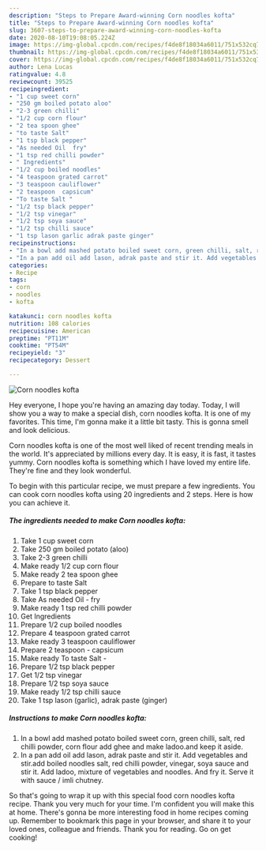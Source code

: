 ```yaml
---
description: "Steps to Prepare Award-winning Corn noodles kofta"
title: "Steps to Prepare Award-winning Corn noodles kofta"
slug: 3607-steps-to-prepare-award-winning-corn-noodles-kofta
date: 2020-08-10T19:08:05.224Z
image: https://img-global.cpcdn.com/recipes/f4de8f18034a6011/751x532cq70/corn-noodles-kofta-recipe-main-photo.jpg
thumbnail: https://img-global.cpcdn.com/recipes/f4de8f18034a6011/751x532cq70/corn-noodles-kofta-recipe-main-photo.jpg
cover: https://img-global.cpcdn.com/recipes/f4de8f18034a6011/751x532cq70/corn-noodles-kofta-recipe-main-photo.jpg
author: Lena Lucas
ratingvalue: 4.8
reviewcount: 39525
recipeingredient:
- "1 cup sweet corn"
- "250 gm boiled potato aloo"
- "2-3 green chilli"
- "1/2 cup corn flour"
- "2 tea spoon ghee"
- "to taste Salt"
- "1 tsp black pepper"
- "As needed Oil  fry"
- "1 tsp red chilli powder"
- " Ingredients"
- "1/2 cup boiled noodles"
- "4 teaspoon grated carrot"
- "3 teaspoon cauliflower"
- "2 teaspoon  capsicum"
- "To taste Salt "
- "1/2 tsp black pepper"
- "1/2 tsp vinegar"
- "1/2 tsp soya sauce"
- "1/2 tsp chilli sauce"
- "1 tsp lason garlic adrak paste ginger"
recipeinstructions:
- "In a bowl add mashed potato boiled sweet corn, green chilli, salt, red chilli powder, corn flour add ghee and make ladoo.and keep it aside."
- "In a pan add oil add lason, adrak paste and stir it. Add vegetables and stir.add boiled noodles salt, red chilli powder, vinegar, soya sauce and stir it. Add ladoo, mixture of vegetables and noodles. And fry it. Serve it with sauce / imli chutney."
categories:
- Recipe
tags:
- corn
- noodles
- kofta

katakunci: corn noodles kofta 
nutrition: 108 calories
recipecuisine: American
preptime: "PT11M"
cooktime: "PT54M"
recipeyield: "3"
recipecategory: Dessert

---
```



![Corn noodles kofta](https://img-global.cpcdn.com/recipes/f4de8f18034a6011/751x532cq70/corn-noodles-kofta-recipe-main-photo.jpg)

Hey everyone, I hope you're having an amazing day today. Today, I will show you a way to make a special dish, corn noodles kofta. It is one of my favorites. This time, I'm gonna make it a little bit tasty. This is gonna smell and look delicious.



Corn noodles kofta is one of the most well liked of recent trending meals in the world. It's appreciated by millions every day. It is easy, it is fast, it tastes yummy. Corn noodles kofta is something which I have loved my entire life. They're fine and they look wonderful.


To begin with this particular recipe, we must prepare a few ingredients. You can cook corn noodles kofta using 20 ingredients and 2 steps. Here is how you can achieve it.

<!--inarticleads1-->

##### The ingredients needed to make Corn noodles kofta:

1. Take 1 cup sweet corn
1. Take 250 gm boiled potato (aloo)
1. Take 2-3 green chilli
1. Make ready 1/2 cup corn flour
1. Make ready 2 tea spoon ghee
1. Prepare to taste Salt
1. Take 1 tsp black pepper
1. Take As needed Oil - fry
1. Make ready 1 tsp red chilli powder
1. Get  Ingredients
1. Prepare 1/2 cup boiled noodles
1. Prepare 4 teaspoon grated carrot
1. Make ready 3 teaspoon cauliflower
1. Prepare 2 teaspoon - capsicum
1. Make ready To taste Salt -
1. Prepare 1/2 tsp black pepper
1. Get 1/2 tsp vinegar
1. Prepare 1/2 tsp soya sauce
1. Make ready 1/2 tsp chilli sauce
1. Take 1 tsp lason (garlic), adrak paste (ginger)




<!--inarticleads2-->

##### Instructions to make Corn noodles kofta:

1. In a bowl add mashed potato boiled sweet corn, green chilli, salt, red chilli powder, corn flour add ghee and make ladoo.and keep it aside.
1. In a pan add oil add lason, adrak paste and stir it. Add vegetables and stir.add boiled noodles salt, red chilli powder, vinegar, soya sauce and stir it. Add ladoo, mixture of vegetables and noodles. And fry it. Serve it with sauce / imli chutney.




So that's going to wrap it up with this special food corn noodles kofta recipe. Thank you very much for your time. I'm confident you will make this at home. There's gonna be more interesting food in home recipes coming up. Remember to bookmark this page in your browser, and share it to your loved ones, colleague and friends. Thank you for reading. Go on get cooking!
